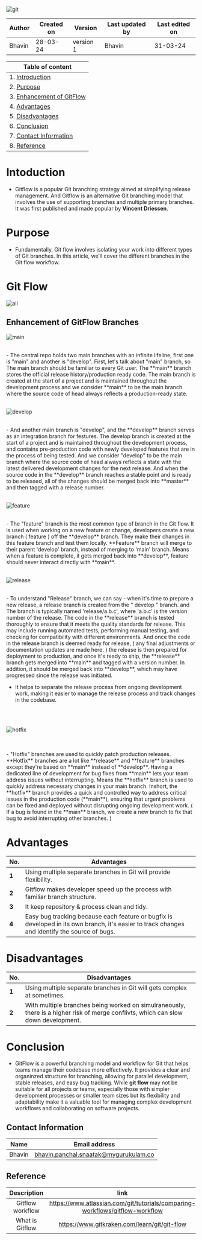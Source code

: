 
![git](https://github.com/Bhavin9969/snaatak_2_md_file/assets/164474264/67aa546c-4643-43ef-8f13-73f8581e1883)

| Author | Created on | Version | Last updated by | Last edited on |
| ------ | ---------- | ------- | --------------- | -------------- |
| Bhavin    | 28-03-24   | version 1 | Bhavin         | 31-03-24       |

| Table of content|
| --------------- |
| 1. [Introduction](#intoduction)
| 2. [Purpose](#purpose)
| 3. [Enhancement of GitFlow](#enhancement-of-gitflow)
| 4. [Advantages](#advantages)
| 5. [Disadvantages](#disadvantages)
| 6. [Conclusion](#conclusion)
| 7. [Contact Information](#contact-information)
| 8. [Reference](#reference)

# Intoduction

- Gitflow is a popular Git branching strategy aimed at simplifying release management. And Gitflow is an alternative Git branching model that involves the use of supporting branches and multiple primary branches. It was first published and made popular by **Vincent Driessen**.

# Purpose

- Fundamentally, Git flow involves isolating your work into different types of Git branches. In this article, we’ll cover the different branches in the Git flow workflow.

# Git Flow

![all](https://github.com/Bhavin9969/snaatak_2_md_file/assets/164474264/1c265178-1789-469f-8007-c65136478c5f)

## Enhancement of GitFlow Branches
    
![main](https://github.com/Bhavin9969/snaatak_2_md_file/assets/164474264/78beda67-d68c-47dc-b5ed-0e9f35641ddb)

<br>
- The central repo holds two main branches with an infinite lifeline, first one is "main" and another is "develop". First, let's talk about "main" branch, so The main branch should be familiar to every Git user. The **main** branch stores the official release history/production ready code. The main branch is created at the start of a project and is maintained throughout the development process and we consider **main** to be the main branch where the source code of head always reflects a production-ready state.
<br>
<br>

![develop](https://github.com/Bhavin9969/snaatak_2_md_file/assets/164474264/c4317f64-9b64-4fd8-8826-1f64ed535328)

<br>
- And another main branch is "develop", and the **develop** branch serves as an integration branch for festures. The develop branch is created at the start of a project and is maintained throughout the development process, and contains pre-production code with newly developed features that are in the process of being tested. And we consider "develop" to be the main branch where the source code of head always reflects a state with the latest delivered development changes for the next release. And when the source code in the **develop** branch reaches a stable point and is ready to be released, all of the changes should be merged back into **master** and then tagged with a release number.
<br>
<br>

![feature](https://github.com/Bhavin9969/snaatak_2_md_file/assets/164474264/81a10d79-6e1f-4c87-a034-cf90915361a4)

<br>
- The "feature" branch is the most common type of branch in the Git flow. It is used when working on a new feature or change, developers create a new branch ( feature ) off the **develop** branch. They make their changes in this feature branch and test them locally. **Feature** branch will merge to their parent 'develop' branch, instead of merging to 'main' branch. Means when a feature is complete, it gets merged back into **develop**, feature should never interact directly with **main**.
<br>
<br>

![release](https://github.com/Bhavin9969/snaatak_2_md_file/assets/164474264/271f6c6e-eee5-44ec-b904-454320d7d096)

<br>
- To understand "Release" branch, we can say - when it's time to prepare a new release, a release branch is created from the " develop " branch. and The branch is typically named 'release/a.b.c', where 'a.b.c' is the version number of the release. The code in the **release** branch is tested thoroughly to ensure that it meets the quality standards for release. This may include running automated tests, performing manual testing, and checking for compatibility with different environments. And once the code in the release branch is deemed ready for release, ( any final adjustments or documentation updates are made here. ) the release is then prepared for deployment to production, and once it's ready to ship, the **release** branch gets merged into **main** and tagged with a version number. In addition, it should be merged back into **develop**, which may have progressed since the release was initiated.

- It helps to separate the release process from ongoing development work, making it easier to manage the release process and track changes in the codebase.
<br>
<br>

![hotfix](https://github.com/Bhavin9969/snaatak_2_md_file/assets/164474264/9084b97d-724f-4fc6-b992-f53013a5a2a9)

<br>
<br>
- "Hotfix" branches are used to quickly patch production releases. **Hotfix** branches are a lot like **release** and **feature** branches except they're based on **main** instead of **develop**. Having a dedicated line of development for bug fixes from **main** lets your team address issues without interrupting. Means the **hotfix** branch is used to quickly address necessary changes in your main branch. Inshort, the **hotfix** branch provides a quick and controlled way to address critical issues in the production code (**main**), ensuring that urgent problems can be fixed and deployed without disrupting ongoing development work. ( If a bug is found in the **main** branch, we create a new branch to fix that bug to avoid interrupting other branches. )



# Advantages
| No.                   | Advantages                                                                                                     |
|---------------------------|-----------------------------------------------------------------------------------------------------------------|
| **1** | Using multiple separate branches in Git will provide flexibility. |
| **2** | Gitflow makes developer speed up the process with familiar branch structure. |
| **3** | It keep repository & process clean and tidy. |
| **4** | Easy bug tracking because each feature or bugfix is developed in its own branch, it's easier to track changes and identify the source of bugs. |

# Disadvantages
| No.                   | Disadvantages                                                                                                     |
|---------------------------|-----------------------------------------------------------------------------------------------------------------|
| **1** | Using multiple separate branches in Git will gets complex at sometimes. |
| **2** | With multiple branches being worked on simulraneously, there is a higher risk of merge conflivts, which can slow down development. |

# Conclusion


- GitFlow is a powerful branching model and workflow for Git that helps teams manage their codebase more effectively. It provides a clear and organinzed structure for branching, allowing for parallel development, stable releases, and easy bug tracking. While **git flow** may not be suitable for all projects or teams, especially those with simpler development processes or smaller team sizes but its flexibility and adaptability make it a valuable tool for managing complex development workflows and collaborating on software projects.

## Contact Information
|Name	|Email address |
| --------------- | -------------- |
|Bhavin|	[bhavin.panchal.snaatak@mygurukulam.co](https://www.gmail.com/)|

## Reference
|Description	|link|
| :---------------: | :--------------: |
| Gitflow workflow | https://www.atlassian.com/git/tutorials/comparing-workflows/gitflow-workflow |
| What is Gitflow | https://www.gitkraken.com/learn/git/git-flow |
